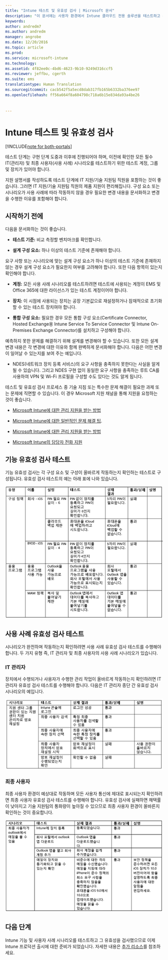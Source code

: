 ```yaml
---
title: "Intune 테스트 및 유효성 검사 | Microsoft 문서"
description: "이 문서에는 사용자 환경에서 Intune 클라우드 전용 솔루션을 테스트하고 유효성 검사할 때 고려해야 하는 유용한 모든 세부 정보가 포함되어 있습니다."
keywords: 
author: andredm7
ms.author: andredm
manager: angrobe
ms.date: 12/20/2016
ms.topic: article
ms.prod: 
ms.service: microsoft-intune
ms.technology: 
ms.assetid: 4f82ee0c-4bd6-4623-9b10-9249d316ccf5
ms.reviewer: jeffbu, cgerth
ms.suite: ems
translationtype: Human Translation
ms.sourcegitcommit: cacb542f5a5ecd8dab317fb165b6332ba376ee97
ms.openlocfilehash: ff56a664f8a604798c718a6b15e834da93a4be26


---
```


# <a name="intune-testing-and-validation"></a>Intune 테스트 및 유효성 검사

[!INCLUDE[note for both-portals](../includes/note-for-both-portals.md)]

테스트 단계는 구현 단계 도중과 이후에 진행되어야 하며, 이전에 확인한 모든 필수 IT(관리자) 및 최종 사용자(사용 사례) 시나리오를 테스트하기 위한 테스트 계정, 그룹 및 장치가 있어야 합니다.

지원 설명서를 작성하도록 테스트 단계에 IT 지원/기술 지원팀 직원을 포함하는 것이 좋습니다. 그러면 IT 지원/기술 지원팀 직원의 제품 지원이 편리해집니다. 구성 요소 또는 시나리오가 사용 사례에 따라 작동하지 않을 경우 필요한 변경 내용을 문서화하고 변경을 수행한 이유를 포함해야 합니다.

## <a name="before-you-begin"></a>시작하기 전에

다음을 문서화하는 것이 좋습니다.

-   **테스트 기준:** 비교 측정할 벤치마크를 확인합니다.

-   **설계 구성 요소:** 하나 이상의 테스트 기준에 존재해야 합니다.

요구 사항 또는 시나리오에 맞는 설계 구성 요소가 하나 이상의 테스트 기준에 존재하지 않는 경우 설계 구성 요소가 필요한지 여부를 고려해야 합니다. 또한 다음 항목이 있는지 확인해야 합니다.

-   **계정:** 모든 사용 사례 시나리오를 테스트하려면 테스트에 사용되는 계정이 EMS 및 Office 365에 대한 라이선스가 있는 테스트 계정이어야 합니다.

-   **장치:** 이 시점에 사용되는 장치는 공장 기본값으로 재설정하거나 잠재적으로 초기화할 수 있는 테스트 장치여야 합니다.

-   **통합 구성 요소:** 필요한 경우 모든 통합 구성 요소(Certificate Connector, Hosted Exchange용 Intune Service To Service Connector 및 Intune On-Premises Exchange Connector)를 설치하고 구성해야 합니다.

예측하지 못한 문제를 해결하기 위해 설계를 변경해야 할 수 있습니다. 또한 모든 설계 변경 내용은 각 변경에 대한 이유와 함께 완벽하게 문서화해야 합니다. 다음은 어떤 변경이 일어날 수 있는지를 보여 주는 예입니다.

-   NDES(네트워크 장치 등록 서비스)의 요구 사항을 충족하지 못한다는 사실을 알게 될 수 있습니다. 그리고 NDES 구현 없이 동일한 요구 사항을 충족하는 루트 CA를 사용하여 VPN 및 Wi-Fi 프로필을 구성할 수도 있다는 것도 알게 됩니다.

테스트 및 유효성 검사 프로세스 중 기술 지침 또는 특수한 문제 해결이 필요한 과제 또는 문제에 직면할 수 있습니다. 이 경우 Microsoft 지원 채널을 통해 지원을 요청하는 것이 좋습니다.

-   [Microsoft Intune에 대한 관리 지원을 받는 방법](https://docs.microsoft.com/intune/troubleshoot/how-to-get-support-for-microsoft-intune)

-   [Microsoft Intune에 대한 일반적인 문제 해결 팁](https://docs.microsoft.com/intune/troubleshoot/general-troubleshooting-tips-for-microsoft-intune).

-   [Microsoft Intune에 대한 관리 지원을 받는 방법](https://docs.microsoft.com/intune/troubleshoot/how-to-get-support-for-microsoft-intune)

-   [Microsoft Intune의 담당자 전화 지원](https://docs.microsoft.com/intune/troubleshoot/contact-assisted-phone-support-for-microsoft-intune)

## <a name="functional-validation-testing"></a>기능 유효성 검사 테스트

기능 유효성 검사는 각 구성 요소 및 구성이 올바르게 작동하는지 확인하는 테스트로 구성됩니다. 유효성 검사 테스트의 예는 아래 표에 나와 있습니다.

![섹션 9 표 1](../media/section-9-image-1-table.PNG)

## <a name="use-case-validation-testing"></a>사용 사례 유효성 검사 테스트

시나리오가 완전하며 작동하는지 확인하려면 사용 사례 유효성 검사 테스트를 수행해야 합니다. 두 가지 유형 즉, IT 관리자 및 최종 사용자의 사용 사례 시나리오가 있습니다.

### <a name="it-admin"></a>IT 관리자

장치에서 수행되거나 사용자가 수행한 관리 작업이 올바르게 작동하는지 확인하려면 IT 관리자 유효성 검사 테스트를 수행해야 합니다. 다음은 IT 관리자 종단 간 유효성 검사 시나리오의 예입니다.

![섹션 9 표 2](../media/section-9-image-2-table.PNG)

### <a name="end-user"></a>최종 사용자

최종 사용자 환경이 예상대로 작동하며 모든 사용자 통신에 제대로 표시되는지 확인하려면 최종 사용자 유효성 검사 테스트를 수행해야 합니다. 유효성 검사에 실패하면 채택률이 낮아지고 기술 지원팀의 통화량이 높아질 수 있으므로 최종 사용자 환경이 올바른지 확인하는 것이 중요합니다.

![섹션 9 표 3](../media/section-9-image-3-table.PNG)

## <a name="next-steps"></a>다음 단계

Intune 기능 및 사용자 사례 시나리오를 테스트하고 그 유효성을 검사했으므로 이제 Intune 프로덕션 출시에 대한 준비가 되었습니다. 자세한 내용은 [추가 리소스](additional-resources.md)를 참조하세요.



<!--HONumber=Dec16_HO5-->


